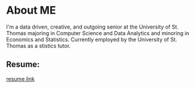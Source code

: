 # About ME
I'm a data driven, creative, and outgoing senior at the University of St. Thomas majoring in Computer Science and Data Analytics and minoring in Economics and Statistics. Currently employed by the University of St. Thomas as a stistics tutor.

## Resume:
 [resume link](https://github.com/joelambrecht/joelambrecht.github.io/blob/master/LambrechtJoeResume.pdf)
